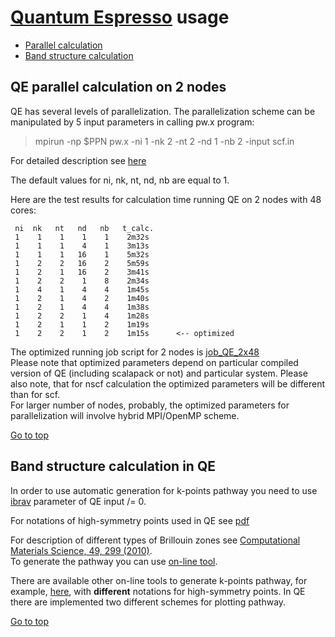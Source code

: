 # [Quantum Espresso](https://www.quantum-espresso.org/) usage

* [Parallel calculation](#qe-parallel-calculation-on-2-nodes)    
* [Band structure calculation](#band-structure-calculation-in-qe)
    

## QE parallel calculation on 2 nodes

QE has several levels of parallelization. The parallelization scheme can be manipulated by 5 input parameters in calling pw.x program:    

> mpirun -np $PPN pw.x -ni 1 -nk 2 -nt 2 -nd 1 -nb 2 -input scf.in   

For detailed description see [here](https://www.quantum-espresso.org/Doc/user_guide/node20.html)   

The default values for ni, nk, nt, nd, nb are equal to 1.     

Here are the test results for calculation time running QE on 2 nodes with 48 cores:   

```
 ni  nk   nt   nd   nb   t_calc.
 1    1    1    1    1    2m32s
 1    1    1    4    1    3m13s
 1    1    1   16    1    5m32s
 1    2    2   16    2    5m59s
 1    2    1   16    2    3m41s
 1    2    2    1    8    2m34s
 1    4    1    4    4    1m45s
 1    2    1    4    2    1m40s
 1    2    1    4    4    1m38s
 1    2    2    1    4    1m28s
 1    2    1    1    2    1m19s
 1    2    2    1    2    1m15s      <-- optimized
```
The optimized running job script for 2 nodes is [job_QE_2x48](https://github.com/Dmitry-Skachkov/Yambo_examples/blob/main/Example_04/job_QE_2x48)    
Please note that optimized parameters depend on particular compiled version of QE (including scalapack or not) and particular system. Please also note, that for nscf calculation the optimized parameters will be different than for scf.    
For larger number of nodes, probably, the optimized parameters for parallelization will involve hybrid MPI/OpenMP scheme.     


[Go to top](#quantum-espresso-usage)    

## Band structure calculation in QE     

In order to use automatic generation for k-points pathway you need to use [ibrav](https://www.quantum-espresso.org/Doc/INPUT_PW.html#idm218) parameter of QE input /= 0. 

For notations of high-symmetry points used in QE see [pdf](Example_02/A.Dal_Corso__Brillouin_zones.pdf)   

For description of different types of Brillouin zones see [Computational Materials Science, 49, 299 (2010)](https://doi.org/10.1016/j.commatsci.2010.05.010).   
To generate the pathway you can use [on-line tool](https://aflow.org/aflow-online/).  

There are available other on-line tools to generate k-points pathway, for example, [here](https://www.materialscloud.org/work/tools/seekpath), with **different** notations for high-symmetry points. In QE there are implemented two different schemes for plotting pathway.    

[Go to top](#quantum-espresso-usage)    


